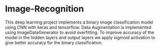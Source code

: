 # Image-Recognition
This deep learning project implements a binary image classification model using CNN with keras and tensorflow. Data Augmentation is implemented using ImageDataGenerator to avoid overfitting. To improve accuracy of the model in the hidden layers and output layers we apply sigmoid activation to give better accuracy for the binary classification. 
